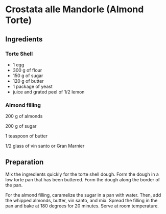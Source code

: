 # Crostata alle Mandorle (Almond Torte)

## Ingredients

### Torte Shell

* 1 egg
* 300 g of flour
* 150 g of sugar
* 120 g of butter
* 1 package of yeast
* juice and grated peel of 1/2 lemon

### Almond filling

200 g of almonds

200 g of sugar

1 teaspoon of butter

1/2 glass of vin santo or Gran Marnier

## Preparation

Mix the ingredients quickly for the torte shell dough. Form the dough in a low torte pan that has been buttered. Form the dough along the border of the pan.

For the almond filling, caramelize the sugar in a pan with water. Then, add the whipped almonds, butter, vin santo, and mix. Spread the filling in the pan and bake at 180 degrees for 20 minutes. Serve at room temperature.

